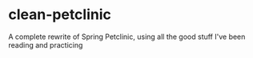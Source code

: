 # clean-petclinic
A complete rewrite of Spring Petclinic, using all the good stuff I've been reading and practicing
